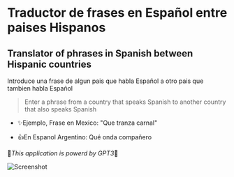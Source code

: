 # Traductor de frases en Español entre paises Hispanos
## Translator of phrases in Spanish between Hispanic countries

Introduce una frase de algun pais que habla Español a otro pais que tambien habla Español
>Enter a phrase from a country that speaks Spanish to another country that also speaks Spanish

- ✨Ejemplo, Frase en Mexico: "Que tranza carnal"

- 👍En Espanol Argentino: Qué onda compañero

🦾_This application is powerd by GPT3_🦾 

![Screenshot]([http://url/to/img.png](https://github.com/jegamboafuentes/gpt3-Spanisg-Slang-Translator/blob/main/assets/Screenshot_6.png))
